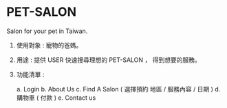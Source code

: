 # PET-SALON
Salon for your pet in Taiwan.


1. 使用對象 : 寵物的爸媽。

2. 用途 : 提供 USER 快速搜尋理想的 PET-SALON ， 得到想要的服務。

3. 功能清單 : 

   a. Login 
   b. About Us 
   c. Find A Salon ( 選擇預約 地區 / 服務內容 / 日期 )
   d. 購物車 ( 付款 )
   e. Contact us

   
